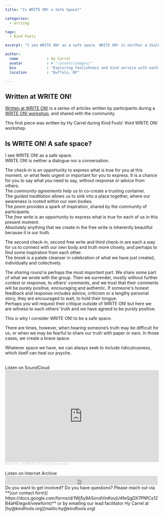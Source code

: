 ```yaml
---
title: "Is WRITE ON! a Safe Space?"

categories:
  - writing

tags:
  - Kind Fools

excerpt: "I see WRITE ON! as a safe space. WRITE ON! is neither a dialogue nor a conversation."

author:
  name             : Hy Carrel 
  avatar           : # "/assets/images/"
  bio              : "Exploring foolishness and kind service with each other."
  location         : "Buffalo, NY"

---
```


## Written at WRITE ON!

[Written at WRITE ON!](/writtenat/) is a series of articles written by participants during a [WRITE ON! workshop](/writeon/), and shared with the community.

This first piece was written by Hy Carrel during Kind Fools' third WRITE ON! workshop.

## Is WRITE ON! A safe space?

I see WRITE ON! as a safe space.<br>
WRITE ON! is neither a dialogue nor a conversation.<br>

The *check-in* is an opportunity to express what is true for you at this moment, or what feels urgent or important for you to express. It is a chance for you to say what you need to say, without response or advice from others.<br>
The *community agreements* help us to co-create a trusting container.<br>
The *guided meditation* allows us to sink into a place together, where our awareness is rooted within our own bodies.<br>
The *poem* provides a spark of inspiration, shared by the community of participants.<br>
The *free write* is an opportunity to express what is true for each of us in this present moment.<br>
Absolutely anything that we create in the free write is inherently beautiful because it is our truth.

The second check-in, second free write and third check-in are each a way for us to connect with our own body and truth more closely, and perhaps to find some inspiration from each other.<br>
The *break* is a palate cleanser in celebration of what we have just created, individually and collectively.

The *sharing round* is perhaps the most important part. We share some part of what we wrote with the group. Then we surrender, mostly without further context or response, to others' comments, and we trust that their comments will be purely positive, encouraging and authentic. If someone's honest feedback and response includes advice, criticism or a lengthy personal story, they are encouraged to wait, to hold their tongue.<br>
Perhaps you will request their critique outside of WRITE ON! but here we are witness to each others’ truth and we have agreed to be purely positive.<br>

This is why I consider WRITE ON! to be a safe space.<br>

There are times, however, when hearing someone’s truth may be difficult for us, or when we may be fearful to share our truth with paper or ears. In those cases, we create a brave space.<br>

Whatever space we have, we can always seek to include ridiculousness, which itself can heal our psyche.

<br>
Listen on SoundCloud
<iframe width="100%" height="300" scrolling="no" frameborder="no" allow="autoplay" src="https://w.soundcloud.com/player/?url=https%3A//api.soundcloud.com/tracks/1482953536&color=%237f00bf&auto_play=false&hide_related=false&show_comments=true&show_user=true&show_reposts=false&show_teaser=true&visual=true"></iframe><div style="font-size: 10px; color: #cccccc;line-break: anywhere;word-break: normal;overflow: hidden;white-space: nowrap;text-overflow: ellipsis; font-family: Interstate,Lucida Grande,Lucida Sans Unicode,Lucida Sans,Garuda,Verdana,Tahoma,sans-serif;font-weight: 100;"><a href="https://soundcloud.com/kind-fools" title="Kind Fools" target="_blank" style="color: #cccccc; text-decoration: none;">Kind Fools</a> · <a href="https://soundcloud.com/kind-fools/is-write-on-a-safe-space-redux" title="Is WRITE ON! A Safe Space redux" target="_blank" style="color: #cccccc; text-decoration: none;">Is WRITE ON! A Safe Space redux</a></div>
<br>
Listen on Internet Archive
<iframe src="https://archive.org/embed/write-on-safe-space" width="500" height="30" frameborder="0" webkitallowfullscreen="true" mozallowfullscreen="true" allowfullscreen></iframe>

<br>
Do you want to get involved? Do you have questions? Please reach out via **[our contact form](
https://docs.google.com/forms/d/1Wj5y8ASondVinKovjU4feQgDX7PNfCs12B4aHEiegx4/viewform)** or by emailing our lead facilitator Hy Carrel at [hy@kindfools.org](mailto:hy@kindfools.org)

